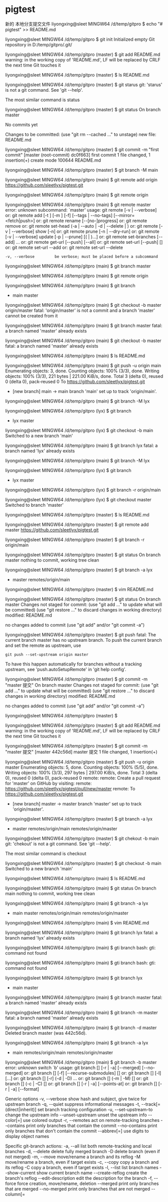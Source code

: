 # pigtest
 新的  本地分支提交文件
 liyongxing@sleet MINGW64 /d/temp/gitpro
$ echo "# pigtest" >> README.md

liyongxing@sleet MINGW64 /d/temp/gitpro
$ git init
Initialized empty Git repository in D:/temp/gitpro/.git/

liyongxing@sleet MINGW64 /d/temp/gitpro (master)
$ git add README.md
warning: in the working copy of 'README.md', LF will be replaced by CRLF the next time Git touches it

liyongxing@sleet MINGW64 /d/temp/gitpro (master)
$ ls
README.md

liyongxing@sleet MINGW64 /d/temp/gitpro (master)
$ git starus
git: 'starus' is not a git command. See 'git --help'.

The most similar command is
        status

liyongxing@sleet MINGW64 /d/temp/gitpro (master)
$ git status
On branch master

No commits yet

Changes to be committed:
  (use "git rm --cached <file>..." to unstage)
        new file:   README.md


liyongxing@sleet MINGW64 /d/temp/gitpro (master)
$ git commit -m "first commit"
[master (root-commit) dc0f663] first commit
 1 file changed, 1 insertion(+)
 create mode 100644 README.md

liyongxing@sleet MINGW64 /d/temp/gitpro (master)
$ git branch -M main

liyongxing@sleet MINGW64 /d/temp/gitpro (main)
$ git remote add origin https://github.com/sleetlyx/pigtest.git

liyongxing@sleet MINGW64 /d/temp/gitpro (main)
$ git remote
origin

liyongxing@sleet MINGW64 /d/temp/gitpro (main)
$ git remote master
error: unknown subcommand: `master'
usage: git remote [-v | --verbose]
   or: git remote add [-t <branch>] [-m <master>] [-f] [--tags | --no-tags] [--mirror=<fetch|push>] <name> <url>
   or: git remote rename [--[no-]progress] <old> <new>
   or: git remote remove <name>
   or: git remote set-head <name> (-a | --auto | -d | --delete | <branch>)
   or: git remote [-v | --verbose] show [-n] <name>
   or: git remote prune [-n | --dry-run] <name>
   or: git remote [-v | --verbose] update [-p | --prune] [(<group> | <remote>)...]
   or: git remote set-branches [--add] <name> <branch>...
   or: git remote get-url [--push] [--all] <name>
   or: git remote set-url [--push] <name> <newurl> [<oldurl>]
   or: git remote set-url --add <name> <newurl>
   or: git remote set-url --delete <name> <url>

    -v, --verbose         be verbose; must be placed before a subcommand


liyongxing@sleet MINGW64 /d/temp/gitpro (main)
$ git branch master

liyongxing@sleet MINGW64 /d/temp/gitpro (main)
$ git remote
origin

liyongxing@sleet MINGW64 /d/temp/gitpro (main)
$ git branch
* main
  master

liyongxing@sleet MINGW64 /d/temp/gitpro (main)
$ git checkout -b master origin/master
fatal: 'origin/master' is not a commit and a branch 'master' cannot be created from it

liyongxing@sleet MINGW64 /d/temp/gitpro (main)
$ git branch master
fatal: a branch named 'master' already exists

liyongxing@sleet MINGW64 /d/temp/gitpro (main)
$ git checkout -b master
fatal: a branch named 'master' already exists

liyongxing@sleet MINGW64 /d/temp/gitpro (main)
$ ls
README.md

liyongxing@sleet MINGW64 /d/temp/gitpro (main)
$ git push -u origin main
Enumerating objects: 3, done.
Counting objects: 100% (3/3), done.
Writing objects: 100% (3/3), 221 bytes | 221.00 KiB/s, done.
Total 3 (delta 0), reused 0 (delta 0), pack-reused 0
To https://github.com/sleetlyx/pigtest.git
 * [new branch]      main -> main
branch 'main' set up to track 'origin/main'.

liyongxing@sleet MINGW64 /d/temp/gitpro (main)
$ git branch -M lyx

liyongxing@sleet MINGW64 /d/temp/gitpro (lyx)
$ git branch
* lyx
  master

liyongxing@sleet MINGW64 /d/temp/gitpro (lyx)
$ git checkout -b main
Switched to a new branch 'main'

liyongxing@sleet MINGW64 /d/temp/gitpro (main)
$ git branch lyx
fatal: a branch named 'lyx' already exists

liyongxing@sleet MINGW64 /d/temp/gitpro (main)
$ git branch -M lyx

liyongxing@sleet MINGW64 /d/temp/gitpro (lyx)
$ git branch
* lyx
  master

liyongxing@sleet MINGW64 /d/temp/gitpro (lyx)
$ git branch  -r
  origin/main

liyongxing@sleet MINGW64 /d/temp/gitpro (lyx)
$ git checkout master
Switched to branch 'master'

liyongxing@sleet MINGW64 /d/temp/gitpro (master)
$ ls
README.md

liyongxing@sleet MINGW64 /d/temp/gitpro (master)
$ git remote add master https://github.com/sleetlyx/pigtest.git

liyongxing@sleet MINGW64 /d/temp/gitpro (master)
$ git branch -r
  origin/main

liyongxing@sleet MINGW64 /d/temp/gitpro (master)
$ git status
On branch master
nothing to commit, working tree clean

liyongxing@sleet MINGW64 /d/temp/gitpro (master)
$ git branch -a
  lyx
* master
  remotes/origin/main

liyongxing@sleet MINGW64 /d/temp/gitpro (master)
$ vim README.md

liyongxing@sleet MINGW64 /d/temp/gitpro (master)
$ git status
On branch master
Changes not staged for commit:
  (use "git add <file>..." to update what will be committed)
  (use "git restore <file>..." to discard changes in working directory)
        modified:   README.md

no changes added to commit (use "git add" and/or "git commit -a")

liyongxing@sleet MINGW64 /d/temp/gitpro (master)
$ git push
fatal: The current branch master has no upstream branch.
To push the current branch and set the remote as upstream, use

    git push --set-upstream origin master

To have this happen automatically for branches without a tracking
upstream, see 'push.autoSetupRemote' in 'git help config'.


liyongxing@sleet MINGW64 /d/temp/gitpro (master)
$ git commit -m "master 提交"
On branch master
Changes not staged for commit:
  (use "git add <file>..." to update what will be committed)
  (use "git restore <file>..." to discard changes in working directory)
        modified:   README.md

no changes added to commit (use "git add" and/or "git commit -a")


liyongxing@sleet MINGW64 /d/temp/gitpro (master)
$

liyongxing@sleet MINGW64 /d/temp/gitpro (master)
$ git add README.md
warning: in the working copy of 'README.md', LF will be replaced by CRLF the next time Git touches it

liyongxing@sleet MINGW64 /d/temp/gitpro (master)
$ git commit -m "master 提交"
[master 442c56d] master 提交
 1 file changed, 1 insertion(+)

liyongxing@sleet MINGW64 /d/temp/gitpro (master)
$ git push -u origin master
Enumerating objects: 5, done.
Counting objects: 100% (5/5), done.
Writing objects: 100% (3/3), 297 bytes | 297.00 KiB/s, done.
Total 3 (delta 0), reused 0 (delta 0), pack-reused 0
remote:
remote: Create a pull request for 'master' on GitHub by visiting:
remote:      https://github.com/sleetlyx/pigtest/pull/new/master
remote:
To https://github.com/sleetlyx/pigtest.git
 * [new branch]      master -> master
branch 'master' set up to track 'origin/master'.

liyongxing@sleet MINGW64 /d/temp/gitpro (master)
$ git branch -a
  lyx
* master
  remotes/origin/main
  remotes/origin/master

liyongxing@sleet MINGW64 /d/temp/gitpro (master)
$ git chekout -b main
git: 'chekout' is not a git command. See 'git --help'.

The most similar command is
        checkout

liyongxing@sleet MINGW64 /d/temp/gitpro (master)
$ git checkout -b main
Switched to a new branch 'main'

liyongxing@sleet MINGW64 /d/temp/gitpro (main)
$ ls
README.md

liyongxing@sleet MINGW64 /d/temp/gitpro (main)
$ git status
On branch main
nothing to commit, working tree clean

liyongxing@sleet MINGW64 /d/temp/gitpro (main)
$ git branch -a
  lyx
* main
  master
  remotes/origin/main
  remotes/origin/master

liyongxing@sleet MINGW64 /d/temp/gitpro (main)
$ vim README.md

liyongxing@sleet MINGW64 /d/temp/gitpro (main)
$ git branch lyx
fatal: a branch named 'lyx' already exists

liyongxing@sleet MINGW64 /d/temp/gitpro (main)
$ gti branch
bash: gti: command not found

liyongxing@sleet MINGW64 /d/temp/gitpro (main)
$ gti branch
bash: gti: command not found

liyongxing@sleet MINGW64 /d/temp/gitpro (main)
$ git branch
  lyx
* main
  master

liyongxing@sleet MINGW64 /d/temp/gitpro (main)
$ git branch master
fatal: a branch named 'master' already exists

liyongxing@sleet MINGW64 /d/temp/gitpro (main)
$ git branch -m master
fatal: a branch named 'master' already exists

liyongxing@sleet MINGW64 /d/temp/gitpro (main)
$ git branch -d master
Deleted branch master (was 442c56d).

liyongxing@sleet MINGW64 /d/temp/gitpro (main)
$ git branch -a
  lyx
* main
  remotes/origin/main
  remotes/origin/master

liyongxing@sleet MINGW64 /d/temp/gitpro (main)
$ git branch -b master
error: unknown switch `b'
usage: git branch [<options>] [-r | -a] [--merged] [--no-merged]
   or: git branch [<options>] [-f] [--recurse-submodules] <branch-name> [<start-point>]
   or: git branch [<options>] [-l] [<pattern>...]
   or: git branch [<options>] [-r] (-d | -D) <branch-name>...
   or: git branch [<options>] (-m | -M) [<old-branch>] <new-branch>
   or: git branch [<options>] (-c | -C) [<old-branch>] <new-branch>
   or: git branch [<options>] [-r | -a] [--points-at]
   or: git branch [<options>] [-r | -a] [--format]

Generic options
    -v, --verbose         show hash and subject, give twice for upstream branch
    -q, --quiet           suppress informational messages
    -t, --track[=(direct|inherit)]
                          set branch tracking configuration
    -u, --set-upstream-to <upstream>
                          change the upstream info
    --unset-upstream      unset the upstream info
    --color[=<when>]      use colored output
    -r, --remotes         act on remote-tracking branches
    --contains <commit>   print only branches that contain the commit
    --no-contains <commit>
                          print only branches that don't contain the commit
    --abbrev[=<n>]        use <n> digits to display object names

Specific git-branch actions:
    -a, --all             list both remote-tracking and local branches
    -d, --delete          delete fully merged branch
    -D                    delete branch (even if not merged)
    -m, --move            move/rename a branch and its reflog
    -M                    move/rename a branch, even if target exists
    -c, --copy            copy a branch and its reflog
    -C                    copy a branch, even if target exists
    -l, --list            list branch names
    --show-current        show current branch name
    --create-reflog       create the branch's reflog
    --edit-description    edit the description for the branch
    -f, --force           force creation, move/rename, deletion
    --merged <commit>     print only branches that are merged
    --no-merged <commit>  print only branches that are not merged
    --column[=<style>]    list branches in columns
    --sort <key>          field name to sort on
    --points-at <object>  print only branches of the object
    -i, --ignore-case     sorting and filtering are case insensitive
    --recurse-submodules  recurse through submodules
    --format <format>     format to use for the output


liyongxing@sleet MINGW64 /d/temp/gitpro (main)
$ git  checkout -b master
Switched to a new branch 'master'

liyongxing@sleet MINGW64 /d/temp/gitpro (master)
$ ls
README.md

liyongxing@sleet MINGW64 /d/temp/gitpro (master)
$ git status
On branch master
nothing to commit, working tree clean

liyongxing@sleet MINGW64 /d/temp/gitpro (master)
$ vim README.md

liyongxing@sleet MINGW64 /d/temp/gitpro (master)
$ ls
README.md

liyongxing@sleet MINGW64 /d/temp/gitpro (master)
$ git status
On branch master
Changes not staged for commit:
  (use "git add <file>..." to update what will be committed)
  (use "git restore <file>..." to discard changes in working directory)
        modified:   README.md

no changes added to commit (use "git add" and/or "git commit -a")

liyongxing@sleet MINGW64 /d/temp/gitpro (master)
$ git add .
warning: in the working copy of 'README.md', LF will be replaced by CRLF the next time Git touches it

liyongxing@sleet MINGW64 /d/temp/gitpro (master)
$

